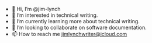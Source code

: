 - 👋 Hi, I’m @jim-lynch
- 👀 I’m interested in technical writing.
- 🌱 I’m currently learning more about technical writing.
- 💞️ I’m looking to collaborate on software documentation.
- 📫 How to reach me jimlynchwriter@icloud.com

<!---
jimlynchwriter/jimlynchwriter is a ✨ special ✨ repository because its `README.md` (this file) appears on your GitHub profile.
You can click the Preview link to take a look at your changes.
--->
